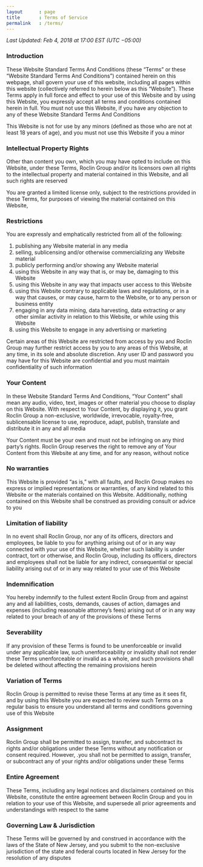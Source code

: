 ```yaml
---
layout      : page
title       : Terms of Service
permalink   : /terms/
---
```





<div class="container mt-3">


  <p class="text-muted"><em>Last Updated: Feb 4, 2018 at 17:00 EST (UTC −05:00)</em></p>


  <h3>Introduction</h3>

  <p>These Website Standard Terms And Conditions (these “Terms” or these “Website Standard Terms And Conditions”) contained herein on this webpage, shall govern your use of this website, including all pages within this website (collectively referred to herein below as this “Website”). These Terms apply in full force and effect to your use of this Website and by using this Website, you expressly accept all terms and conditions contained herein in full. You must not use this Website, if you have any objection to any of these Website Standard Terms And Conditions</p>
  <p>This Website is not for use by any minors (defined as those who are not at least 18 years of age), and you must not use this Website if you a minor</p>


  <h3>Intellectual Property Rights</h3>

  <p>Other than content you own, which you may have opted to include on this Website, under these Terms, Roclin Group and/or its licensors own all rights to the intellectual property and material contained in this Website, and all such rights are reserved</p>
  <p>You are granted a limited license only, subject to the restrictions provided in these Terms, for purposes of viewing the material contained on this Website,</p>


  <h3>Restrictions</h3>

  <p>You are expressly and emphatically restricted from all of the following:</p>

  <ol>
    <li>publishing any Website material in any media</li>
    <li>selling, sublicensing and/or otherwise commercializing any Website material</li>
    <li>publicly performing and/or showing any Website material</li>
    <li>using this Website in any way that is, or may be, damaging to this Website</li>
    <li>using this Website in any way that impacts user access to this Website</li>
    <li>using this Website contrary to applicable laws and regulations, or in a way that causes, or may cause, harm to the Website, or to any person or business entity</li>
    <li>engaging in any data mining, data harvesting, data extracting or any other similar activity in relation to this Website, or while using this Website</li>
    <li>using this Website to engage in any advertising or marketing</li>
  </ol>

  <p>Certain areas of this Website are restricted from access by you and Roclin Group may further restrict access by you to any areas of this Website, at any time, in its sole and absolute discretion.  Any user ID and password you may have for this Website are confidential and you must maintain confidentiality of such information</p>


  <h3>Your Content</h3>

  <p>In these Website Standard Terms And Conditions, “Your Content” shall mean any audio, video, text, images or other material you choose to display on this Website. With respect to Your Content, by displaying it, you grant Roclin Group a non-exclusive, worldwide, irrevocable, royalty-free, sublicensable license to use, reproduce, adapt, publish, translate and distribute it in any and all media</p>
  <p>Your Content must be your own and must not be infringing on any third party’s rights. Roclin Group reserves the right to remove any of Your Content from this Website at any time, and for any reason, without notice</p>


  <h3>No warranties</h3>

  <p>This Website is provided “as is,” with all faults, and Roclin Group makes no express or implied representations or warranties, of any kind related to this Website or the materials contained on this Website. Additionally, nothing contained on this Website shall be construed as providing consult or advice to you</p>


  <h3>Limitation of liability</h3>

  <p>In no event shall Roclin Group, nor any of its officers, directors and employees, be liable to you for anything arising out of or in any way connected with your use of this Website, whether such liability is under contract, tort or otherwise, and Roclin Group, including its officers, directors and employees shall not be liable for any indirect, consequential or special liability arising out of or in any way related to your use of this Website</p>


  <h3>Indemnification</h3>

  <p>You hereby indemnify to the fullest extent Roclin Group from and against any and all liabilities, costs, demands, causes of action, damages and expenses (including reasonable attorney’s fees) arising out of or in any way related to your breach of any of the provisions of these Terms</p>


  <h3>Severability</h3>

  <p>If any provision of these Terms is found to be unenforceable or invalid under any applicable law, such unenforceability or invalidity shall not render these Terms unenforceable or invalid as a whole, and such provisions shall be deleted without affecting the remaining provisions herein</p>


  <h3>Variation of Terms</h3>

  <p>Roclin Group is permitted to revise these Terms at any time as it sees fit, and by using this Website you are expected to review such Terms on a regular basis to ensure you understand all terms and conditions governing use of this Website</p>


  <h3>Assignment</h3>

  <p>Roclin Group shall be permitted to assign, transfer, and subcontract its rights and/or obligations under these Terms without any notification or consent required. However, .you shall not be permitted to assign, transfer, or subcontract any of your rights and/or obligations under these Terms</p>


  <h3>Entire Agreement</h3>

  <p>These Terms, including any legal notices and disclaimers contained on this Website, constitute the entire agreement between Roclin Group and you in relation to your use of this Website, and supersede all prior agreements and understandings with respect to the same</p>


  <h3>Governing Law & Jurisdiction</h3>

  <p>These Terms will be governed by and construed in accordance with the laws of the State of New Jersey, and you submit to the non-exclusive jurisdiction of the state and federal courts located in New Jersey for the resolution of any disputes</p>


</div>




<!-- AnchorsJS
–––––––––––––––––––––––––––––––––––––––––––––––––– -->

<script>
  anchors.options = {
    placement: 'left'
  };
  anchors.add();
</script>
